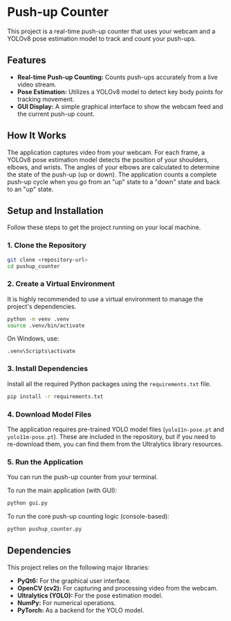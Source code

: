 # Push-up Counter

This project is a real-time push-up counter that uses your webcam and a YOLOv8 pose estimation model to track and count your push-ups.

## Features

*   **Real-time Push-up Counting:** Counts push-ups accurately from a live video stream.
*   **Pose Estimation:** Utilizes a YOLOv8 model to detect key body points for tracking movement.
*   **GUI Display:** A simple graphical interface to show the webcam feed and the current push-up count.

## How It Works

The application captures video from your webcam. For each frame, a YOLOv8 pose estimation model detects the position of your shoulders, elbows, and wrists. The angles of your elbows are calculated to determine the state of the push-up (up or down). The application counts a complete push-up cycle when you go from an "up" state to a "down" state and back to an "up" state.

## Setup and Installation

Follow these steps to get the project running on your local machine.

### 1. Clone the Repository

```bash
git clone <repository-url>
cd pushup_counter
```

### 2. Create a Virtual Environment

It is highly recommended to use a virtual environment to manage the project's dependencies.

```bash
python -m venv .venv
source .venv/bin/activate
```
On Windows, use:
```
.venv\Scripts\activate
```

### 3. Install Dependencies

Install all the required Python packages using the `requirements.txt` file.

```bash
pip install -r requirements.txt
```

### 4. Download Model Files

The application requires pre-trained YOLO model files (`yolo11n-pose.pt` and `yolo11m-pose.pt`). These are included in the repository, but if you need to re-download them, you can find them from the Ultralytics library resources.

### 5. Run the Application

You can run the push-up counter from your terminal.

To run the main application (with GUI):
```bash
python gui.py
```

To run the core push-up counting logic (console-based):
```bash
python pushup_counter.py
```

## Dependencies

This project relies on the following major libraries:

*   **PyQt6:** For the graphical user interface.
*   **OpenCV (cv2):** For capturing and processing video from the webcam.
*   **Ultralytics (YOLO):** For the pose estimation model.
*   **NumPy:** For numerical operations.
*   **PyTorch:** As a backend for the YOLO model.
